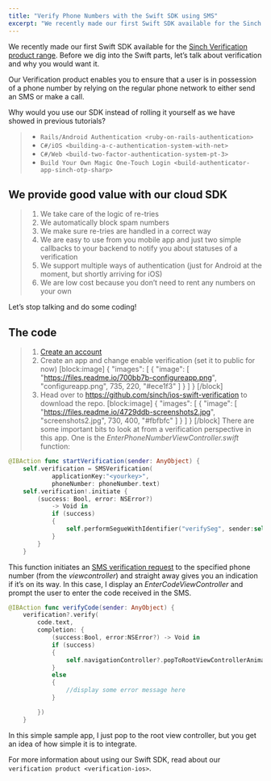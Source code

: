 ```yaml
---
title: "Verify Phone Numbers with the Swift SDK using SMS"
excerpt: "We recently made our first Swift SDK available for the Sinch Verification product range. Before we dig into the Swift parts, let’s talk about verification and why you would want it."
---
```

We recently made our first Swift SDK available for the [Sinch Verification product range](https://www.sinch.com/products/verification/). Before we dig into the Swift parts, let’s talk about verification and why you would want it.

Our Verification product enables you to ensure that a user is in possession of a phone number by relying on the regular phone network to either send an SMS or make a call.

Why would you use our SDK instead of rolling it yourself as we have showed in previous tutorials?

>   - `Rails/Android Authentication <ruby-on-rails-authentication>`
>   - `C#/iOS <building-a-c-authentication-system-with-net>`
>   - `C#/Web <build-two-factor-authentication-system-pt-3>`
>   - `Build Your Own Magic One-Touch Login <build-authenticator-app-sinch-otp-sharp>`

## We provide good value with our cloud SDK

> 1.  We take care of the logic of re-tries
> 2.  We automatically block spam numbers
> 3.  We make sure re-tries are handled in a correct way
> 4.  We are easy to use from you mobile app and just two simple callbacks to your backend to notify you about statuses of a verification
> 5.  We support multiple ways of authentication (just for Android at the moment, but shortly arriving for iOS)
> 6.  We are low cost because you don’t need to rent any numbers on your own

Let’s stop talking and do some coding\!

## The code

> 1.  [Create an account](https://portal.sinch.com/#/signup)
> 2.  Create an app and change enable verification (set it to public for now)
[block:image]
{
  "images": [
    {
      "image": [
        "https://files.readme.io/700bb7b-configureapp.png",
        "configureapp.png",
        735,
        220,
        "#ece1f3"
      ]
    }
  ]
}
[/block]
> 3.  Head over to <https://github.com/sinch/ios-swift-verification> to download the repo.
[block:image]
{
  "images": [
    {
      "image": [
        "https://files.readme.io/4729ddb-screenshots2.jpg",
        "screenshots2.jpg",
        730,
        400,
        "#fbfbfc"
      ]
    }
  ]
}
[/block]
There are some important bits to look at from a verification perspective in this app. One is the *EnterPhoneNumberViewController.swift* function:

```swift
@IBAction func startVerification(sender: AnyObject) {
    self.verification = SMSVerification(
            applicationKey:"<yourkey>",
            phoneNumber: phoneNumber.text)
    self.verification!.initiate {
        (success: Bool, error: NSError?)
            -> Void in
            if (success)
            {
                self.performSegueWithIdentifier("verifySeg", sender:self)
            }
        }
    }
```

This function initiates an [SMS verification request](https://www.sinch.com/products/verification/sms/) to the specified phone number (from the *viewcontroller*) and straight away gives you an indication if it’s on its way. In this case, I display an *EnterCodeViewController* and prompt the user to enter the code received in the SMS.

```swift
@IBAction func verifyCode(sender: AnyObject) {
    verification?.verify(
        code.text,
        completion: {
            (success:Bool, error:NSError?) -> Void in
            if (success)
            {
                self.navigationController?.popToRootViewControllerAnimated(true)
            }
            else
            {
                //display some error message here
            }

        })
    }
```

In this simple sample app, I just pop to the root view controller, but you get an idea of how simple it is to integrate.

For more information about using our Swift SDK, read about our `verification product <verification-ios>`.